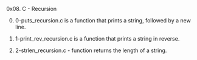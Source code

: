 0x08. C - Recursion

0. 0-puts_recursion.c is a function that prints a string, followed by a new line.

1. 1-print_rev_recursion.c is a function that prints a string in reverse.

2. 2-strlen_recursion.c - function returns the length of a string.